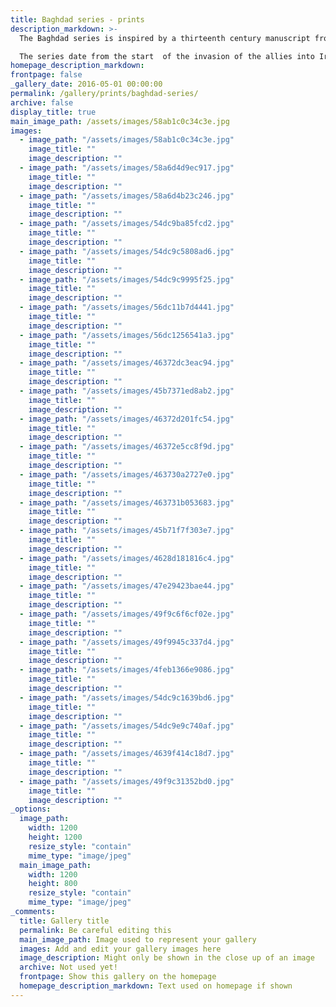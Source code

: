```yaml
---
title: Baghdad series - prints
description_markdown: >-
  The Baghdad series is inspired by a thirteenth century manuscript from Baghdad now in the Topkapi Museum in Istanbul illustrating the 'Kalila wa Dimna' fables which depicts mans vices through the stories of animals and in particular twin dogs.

  The series date from the start  of the invasion of the allies into Iraq and has retained the decorative quality of the origional manuscripts.
homepage_description_markdown: 
frontpage: false
_gallery_date: 2016-05-01 00:00:00
permalink: /gallery/prints/baghdad-series/
archive: false
display_title: true
main_image_path: /assets/images/58ab1c0c34c3e.jpg
images:
  - image_path: "/assets/images/58ab1c0c34c3e.jpg"
    image_title: ""
    image_description: ""
  - image_path: "/assets/images/58a6d4d9ec917.jpg"
    image_title: ""
    image_description: ""
  - image_path: "/assets/images/58a6d4b23c246.jpg"
    image_title: ""
    image_description: ""
  - image_path: "/assets/images/54dc9ba85fcd2.jpg"
    image_title: ""
    image_description: ""
  - image_path: "/assets/images/54dc9c5808ad6.jpg"
    image_title: ""
    image_description: ""
  - image_path: "/assets/images/54dc9c9995f25.jpg"
    image_title: ""
    image_description: ""
  - image_path: "/assets/images/56dc11b7d4441.jpg"
    image_title: ""
    image_description: ""
  - image_path: "/assets/images/56dc1256541a3.jpg"
    image_title: ""
    image_description: ""
  - image_path: "/assets/images/46372dc3eac94.jpg"
    image_title: ""
    image_description: ""
  - image_path: "/assets/images/45b7371ed8ab2.jpg"
    image_title: ""
    image_description: ""
  - image_path: "/assets/images/46372d201fc54.jpg"
    image_title: ""
    image_description: ""
  - image_path: "/assets/images/46372e5cc8f9d.jpg"
    image_title: ""
    image_description: ""
  - image_path: "/assets/images/463730a2727e0.jpg"
    image_title: ""
    image_description: ""
  - image_path: "/assets/images/463731b053683.jpg"
    image_title: ""
    image_description: ""
  - image_path: "/assets/images/45b71f7f303e7.jpg"
    image_title: ""
    image_description: ""
  - image_path: "/assets/images/4628d181816c4.jpg"
    image_title: ""
    image_description: ""
  - image_path: "/assets/images/47e29423bae44.jpg"
    image_title: ""
    image_description: ""
  - image_path: "/assets/images/49f9c6f6cf02e.jpg"
    image_title: ""
    image_description: ""
  - image_path: "/assets/images/49f9945c337d4.jpg"
    image_title: ""
    image_description: ""
  - image_path: "/assets/images/4feb1366e9086.jpg"
    image_title: ""
    image_description: ""
  - image_path: "/assets/images/54dc9c1639bd6.jpg"
    image_title: ""
    image_description: ""
  - image_path: "/assets/images/54dc9e9c740af.jpg"
    image_title: ""
    image_description: ""
  - image_path: "/assets/images/4639f414c18d7.jpg"
    image_title: ""
    image_description: ""
  - image_path: "/assets/images/49f9c31352bd0.jpg"
    image_title: ""
    image_description: ""
_options:
  image_path:
    width: 1200
    height: 1200
    resize_style: "contain"
    mime_type: "image/jpeg"
  main_image_path:
    width: 1200
    height: 800
    resize_style: "contain"
    mime_type: "image/jpeg"
_comments:
  title: Gallery title
  permalink: Be careful editing this
  main_image_path: Image used to represent your gallery
  images: Add and edit your gallery images here
  image_description: Might only be shown in the close up of an image
  archive: Not used yet!
  frontpage: Show this gallery on the homepage
  homepage_description_markdown: Text used on homepage if shown
---
```


